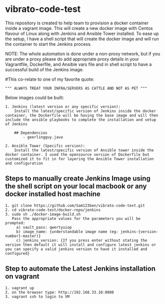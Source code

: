 # vibrato-code-test

This repository is created to help team to provision a docker container inside a vagrant image. This will create a new docker image with Centos flavour of Linux along with Jenkins and Ansible Tower installed. To ease up the setup, I have a shell script that will create the docker image and will run the container to start the Jenkins process.

NOTE: The whole automation is done under a non-proxy network, but if you are under a proxy please do add appropriate proxy       details in your Vagrantfile, Dockerfile, and Ansible vars file and in shell script to have a successful build of           the Jenkins image.

#This co-relate to one of my favorite quote:

    """ ALWAYS TREAT YOUR INFRA/SERVERS AS CATTLE AND NOT AS PET """

Below images could be built:

    1. Jenkins (latest version or any specific version):
        Install the latest/specific version of Jenkins inside the docker container, the Dockerfile will be having the base image and will then include the ansible playbooks to complete the installation and setup of Jenkins

        ## Dependencies
            - geerlingguy.java

    2. Ansible Tower (Specific version):
        Install the latest/specific version of Ansible tower inside the docker container. I used the opensource version of Dockerfile but customized it to fit in for layering the Ansible Tower installation and configuration


## Steps to manually create Jenkins Image using the shell script on your local macbook or any docker installed host machine

    1. git clone https://github.com/Sam123ben/vibrato-code-test.git
    2. cd vibrato-code-test/docker-repo/jenkins
    3. sudo sh ./docker-image-build.sh
       Pass the appropriate values for the parameters you will be prompted:
         a) vault_pass: qwertyuiop
         b) image_name: {understandable image name (eg: jenkins-{version-number}-master)}
         c) jenkins_version: {If you press enter without stating the version then default it will install and configure latest jenkins or you can specify a valid jenkins version to have it installed and configured}

## Step to automate the Latest Jenkins installation on vagrant

    1. vagrant up
    2. on the browser type: http://192.168.33.10:8080
    3. vagrant ssh to login to VM